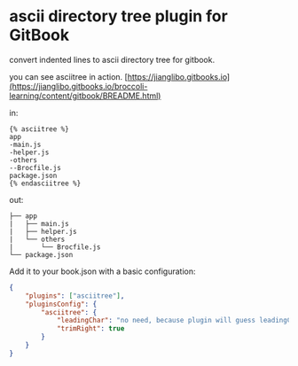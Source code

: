 # ascii directory tree plugin for GitBook

convert indented lines to ascii directory tree for gitbook.

you can see asciitree in action. [https://jianglibo.gitbooks.io](https://jianglibo.gitbooks.io/broccoli-learning/content/gitbook/BREADME.html)

in:
```
{% asciitree %}
app
-main.js
-helper.js
-others
--Brocfile.js
package.json
{% endasciitree %}
```

out:
```
├── app
|   ├── main.js
|   ├── helper.js
|   └── others
|       └── Brocfile.js
└── package.json
```

Add it to your book.json with a basic configuration:
```json
{
    "plugins": ["asciitree"],
    "pluginsConfig": {
        "asciitree": {
            "leadingChar": "no need, because plugin will guess leadingChar.",
            "trimRight": true
        }
    }
}
```
